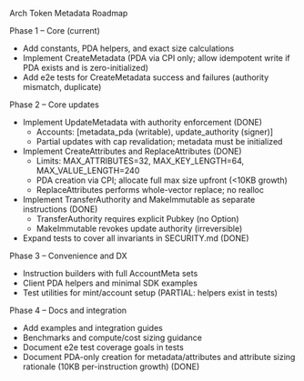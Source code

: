 Arch Token Metadata Roadmap

Phase 1 – Core (current)

- Add constants, PDA helpers, and exact size calculations
- Implement CreateMetadata (PDA via CPI only; allow idempotent write if PDA exists and is zero-initialized)
- Add e2e tests for CreateMetadata success and failures (authority mismatch, duplicate)

Phase 2 – Core updates

- Implement UpdateMetadata with authority enforcement (DONE)
  - Accounts: [metadata_pda (writable), update_authority (signer)]
  - Partial updates with cap revalidation; metadata must be initialized
- Implement CreateAttributes and ReplaceAttributes (DONE)
  - Limits: MAX_ATTRIBUTES=32, MAX_KEY_LENGTH=64, MAX_VALUE_LENGTH=240
  - PDA creation via CPI; allocate full max size upfront (<10KB growth)
  - ReplaceAttributes performs whole-vector replace; no realloc
- Implement TransferAuthority and MakeImmutable as separate instructions (DONE)
  - TransferAuthority requires explicit Pubkey (no Option)
  - MakeImmutable revokes update authority (irreversible)
- Expand tests to cover all invariants in SECURITY.md (DONE)

Phase 3 – Convenience and DX

- Instruction builders with full AccountMeta sets
- Client PDA helpers and minimal SDK examples
- Test utilities for mint/account setup (PARTIAL: helpers exist in tests)

Phase 4 – Docs and integration

- Add examples and integration guides
- Benchmarks and compute/cost sizing guidance
- Document e2e test coverage goals in tests
- Document PDA-only creation for metadata/attributes and attribute sizing rationale (10KB per-instruction growth) (DONE)
